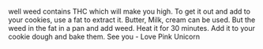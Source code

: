 well weed contains THC which will make you high. To get it out and add to your cookies, use a fat to extract it.
Butter, Milk, cream can be used. But the weed in the fat in a pan and add weed. Heat it for 30 minutes. Add it to your cookie dough and bake them. See you - Love Pink Unicorn